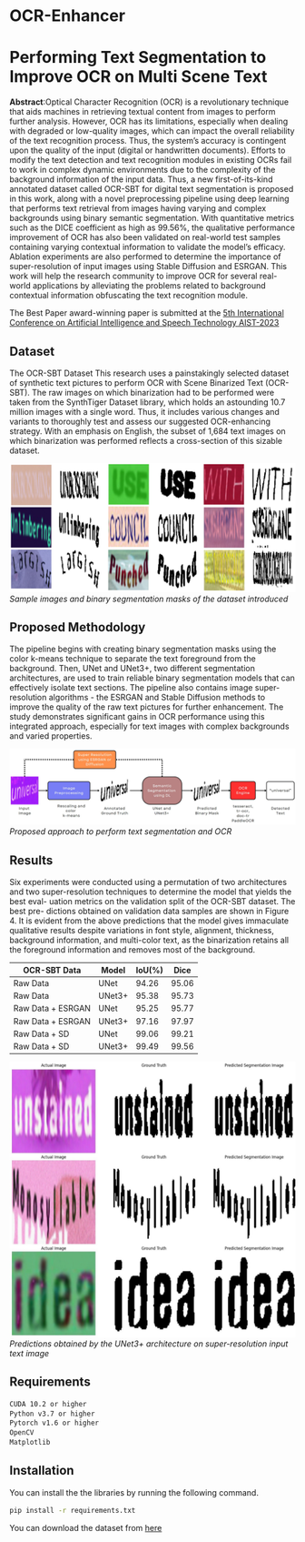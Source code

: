 # OCR-Enhancer

# Performing Text Segmentation to Improve OCR on Multi Scene Text

**Abstract**:Optical Character Recognition (OCR) is a revolutionary technique that aids machines in retrieving textual content from images to perform further analysis. However, OCR has its limitations, especially when dealing with degraded or low-quality images, which can impact the overall reliability of the text recognition process. Thus, the system’s accuracy is contingent upon the quality of the input (digital or handwritten documents). Efforts to modify the text detection and text recognition modules in existing OCRs fail to work in complex dynamic environments due to the complexity of the background information of the input data. Thus, a new first-of-its-kind annotated dataset called OCR-SBT for digital text segmentation is proposed in this work, along with a novel preprocessing pipeline using deep learning that performs text retrieval from images having varying and complex backgrounds using binary semantic segmentation. With quantitative metrics such as the DICE coefficient as high as 99.56%, the qualitative performance improvement of OCR has also been validated on real-world test samples containing varying contextual information to validate the model’s efficacy. Ablation experiments are also performed to determine the importance of super-resolution of input images using Stable Diffusion and ESRGAN. This work will help the research community to improve OCR for several real-world applications by alleviating the problems related to background contextual information obfuscating the text recognition module.

The Best Paper award-winning paper is submitted at the [5th International Conference on Artificial Intelligence and Speech Technology AIST-2023](https://www.aistconference.com/#about)

## Dataset

The OCR-SBT Dataset This research uses a painstakingly selected dataset of synthetic text pictures to perform OCR with Scene Binarized Text (OCR-SBT). The raw images on which binarization had to be performed were taken from the SynthTiger Dataset library, which holds an astounding 10.7 million images with a single word. Thus, it includes various changes and variants to thoroughly test and assess our suggested OCR-enhancing strategy. With an emphasis on English, the subset of 1,684 text images on which binarization was performed reflects a cross-section of this sizable dataset.

![Dataset](images/dataset.png)
_Sample images and binary segmentation masks of the dataset introduced_

## Proposed Methodology

The pipeline begins with creating binary segmentation masks using the color k-means technique to separate the text foreground from the background. Then, UNet and UNet3+, two different segmentation architectures, are used to train reliable binary segmentation models that can effectively isolate text sections. The pipeline also contains image super-resolution algorithms - the ESRGAN and Stable Diffusion methods to improve the quality of the raw text pictures for further enhancement. The study demonstrates significant gains in OCR performance using this integrated approach, especially for text images with complex backgrounds and varied properties.

![Workflow](images/workflow.png)
_Proposed approach to perform text segmentation and OCR_

## Results

Six experiments were conducted using a permutation of two architectures and two super-resolution techniques to determine the model that yields the best eval- uation metrics on the validation split of the OCR-SBT dataset. The best pre- dictions obtained on validation data samples are shown in Figure 4. It is evident from the above predictions that the model gives immaculate qualitative results despite variations in font style, alignment, thickness, background information, and multi-color text, as the binarization retains all the foreground information and removes most of the background.

| OCR-SBT Data      | Model  | IoU(%) | Dice  |
| ----------------- | ------ | ------ | ----- |
| Raw Data          | UNet   | 94.26  | 95.06 |
| Raw Data          | UNet3+ | 95.38  | 95.73 |
| Raw Data + ESRGAN | UNet   | 95.25  | 95.77 |
| Raw Data + ESRGAN | UNet3+ | 97.16  | 97.97 |
| Raw Data + SD     | UNet   | 99.06  | 99.21 |
| Raw Data + SD     | UNet3+ | 99.49  | 99.56 |

![image](images/output.png)
_Predictions obtained by the UNet3+ architecture on super-resolution input text image_

## Requirements

```sh
CUDA 10.2 or higher
Python v3.7 or higher
Pytorch v1.6 or higher
OpenCV
Matplotlib
```

## Installation

You can install the the libraries by running the following command.

```sh
pip install -r requirements.txt
```

You can download the dataset from [here](https://drive.google.com/file/d/1_1IuxhWXCN9SdUkkD9c4nnANP98njAm3/view?usp=drive_link)
